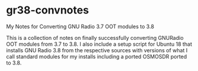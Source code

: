 # gr38-convnotes
My Notes for Converting GNU Radio 3.7 OOT modules to 3.8

This is a collection of notes on finally successfully converting GNURadio OOT modules from 3.7 to 3.8.  I also include a setup script for Ubuntu 18 that installs GNU Radio 3.8 from the respective sources with versions of what I call standard modules for my installs including a ported OSMOSDR ported to 3.8.  


